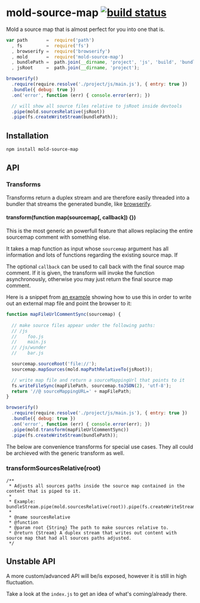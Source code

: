 # mold-source-map [![build status](https://secure.travis-ci.org/thlorenz/mold-source-map.png)](http://travis-ci.org/thlorenz/mold-source-map)

Mold a source map that is almost perfect for you into one that is.

```js
var path       =  require('path')
  , fs         =  require('fs')
  , browserify =  require('browserify')
  , mold       =  require('mold-source-map')
  , bundlePath =  path.join(__dirname, 'project', 'js', 'build', 'bundle.js')
  , jsRoot     =  path.join(__dirname, 'project');

browserify()
  .require(require.resolve('./project/js/main.js'), { entry: true })
  .bundle({ debug: true })
  .on('error', function (err) { console.error(err); })

  // will show all source files relative to jsRoot inside devtools
  .pipe(mold.sourcesRelative(jsRoot))
  .pipe(fs.createWriteStream(bundlePath));
```

## Installation

    npm install mold-source-map

## API

### Transforms

Transforms return a duplex stream and are therefore easily threaded into a bundler that streams the generated bundle,
like [browserify](https://github.com/substack/node-browserify).

#### transform(function map(sourcemap[, callback]) {})

This is the most generic an powerfull feature that allows replacing the entire sourcemap comment with something else.

It takes a map function as input whose `sourcemap` argument has all information and lots of functions regarding the existing source map. If 

The optional `callback` can be used to call back with the final source map comment. If it is given, the transform will
invoke the function asynchronously, otherwise you may just return the final source map comment.

Here is a snippet from [an example](https://github.com/thlorenz/mold-source-map/blob/master/examples/browserify-external-map-file-sync.js) 
showing how to use this in order to write out an external map file and point the browser to it:

```js
function mapFileUrlCommentSync(sourcemap) {
  
  // make source files appear under the following paths:
  // /js
  //    foo.js
  //    main.js
  // /js/wunder
  //    bar.js 

  sourcemap.sourceRoot('file://'); 
  sourcemap.mapSources(mold.mapPathRelativeTo(jsRoot));

  // write map file and return a sourceMappingUrl that points to it
  fs.writeFileSync(mapFilePath, sourcemap.toJSON(2), 'utf-8');
  return '//@ sourceMappingURL=' + mapFilePath;
}

browserify()
  .require(require.resolve('./project/js/main.js'), { entry: true })
  .bundle({ debug: true })
  .on('error', function (err) { console.error(err); })
  .pipe(mold.transform(mapFileUrlCommentSync))
  .pipe(fs.createWriteStream(bundlePath));
```

The below are convenience transforms for special use cases. They all could be archieved with the generic transform as
well.

### transformSourcesRelative(root)

```
/**
 * Adjusts all sources paths inside the source map contained in the content that is piped to it.
 *
 * Example: bundleStream.pipe(mold.sourcesRelative(root)).pipe(fs.createWriteStream(bundlePath))
 *
 * @name sourcesRelative
 * @function
 * @param root {String} The path to make sources relative to.
 * @return {Stream} A duplex stream that writes out content with source map that had all sources paths adjusted.
 */
 ```

## Unstable API

A more custom/advanced API will be/is exposed, however it is still in high fluctuation.

Take a look at the `index.js` to get an idea of what's coming/already there.
